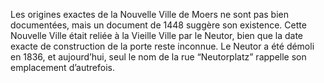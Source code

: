 Les origines exactes de la Nouvelle Ville de Moers ne sont pas bien documentées, mais un document de 1448 suggère son existence. Cette Nouvelle Ville était reliée à la Vieille Ville par le Neutor, bien que la date exacte de construction de la porte reste inconnue. Le Neutor a été démoli en 1836, et aujourd’hui, seul le nom de la rue “Neutorplatz” rappelle son emplacement d’autrefois.

